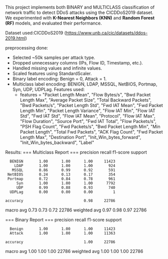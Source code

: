 This project implements both BINARY and MULTICLASS classification of network traffic to detect DDoS attacks using the CICDDoS2019 dataset.  
We experimented with **K-Nearest Neighbors (KNN)** and **Random Forest (RF)** models, and evaluated their performance.

Dataset used:CICDDoS2019 (https://www.unb.ca/cic/datasets/ddos-2019.html)  

preprocessing done:
  - Selected ~50k samples per attack type.
  - Dropped unnecessary columns (IPs, Flow ID, Timestamp, etc.).
  - Handled missing values and infinite values.
  - Scaled features using StandardScaler.
  - Binary label encoding: Benign = 0, Attack = 1.
  - Multiclass label encoding: BENIGN, LDAP, MSSQL, NetBIOS, Portmap, Syn, UDP, UDPLag.
Features used:
    - features = "Packet Length Mean", "Flow Bytes/s", "Bwd Packet Length Max", "Average Packet Size", "Total Backward Packets", "Bwd Packets/s",
                "Packet Length Std", "Fwd IAT Mean", "Fwd Packet Length Min", "Packet Length Variance", "Flow IAT Min", "Flow IAT Std",
                "Fwd IAT Std", "Flow IAT Mean", "Protocol", "Flow IAT Max", "Flow Duration", "Source Port", "Fwd IAT Total", "Flow Packets/s",
                "PSH Flag Count", "Fwd Packets/s", "Bwd Packet Length Min", "Min Packet Length", "Total Fwd Packets", "ACK Flag Count",
                "Fwd Packet Length Max", "Destination Port", "Init_Win_bytes_forward", "Init_Win_bytes_backward", "Label"

Results:
=== Multiclass Report ===
              precision    recall  f1-score   support

      BENIGN       1.00      1.00      1.00     11423
        LDAP       1.00      1.00      1.00       924
       MSSQL       0.86      0.99      0.92       591
     NetBIOS       0.24      0.13      0.17       354
     Portmap       0.72      0.84      0.78       961
         Syn       1.00      1.00      1.00      7792
         UDP       0.99      0.88      0.93       740
      UDPLag       0.00      0.00      0.00         1

    accuracy                           0.98     22786
   macro avg       0.73      0.73      0.72     22786
weighted avg       0.97      0.98      0.97     22786

=== Binary Report ===
              precision    recall  f1-score   support

      Benign       1.00      1.00      1.00     11423
      Attack       1.00      1.00      1.00     11363

    accuracy                           1.00     22786
   macro avg       1.00      1.00      1.00     22786
weighted avg       1.00      1.00      1.00     22786
